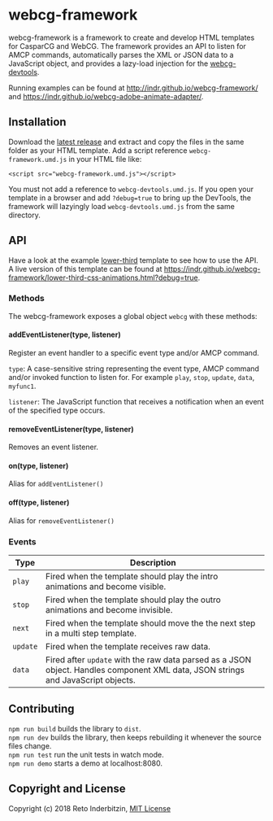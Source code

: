 # webcg-framework

webcg-framework is a framework to create and develop HTML templates for CasparCG and WebCG. The framework provides an API to listen for AMCP commands, automatically parses the XML or JSON data to a JavaScript object, and provides a lazy-load injection for the [webcg-devtools](https://github.com/indr/webcg-devtools).

Running examples can be found at http://indr.github.io/webcg-framework/ and https://indr.github.io/webcg-adobe-animate-adapter/.

## Installation

Download the [latest release](https://github.com/indr/webcg-framework/releases) and extract and copy the files in the same folder as your HTML template. Add a script reference  `webcg-framework.umd.js` in your HTML file like:

`<script src="webcg-framework.umd.js"></script>`

You must not add a reference to `webcg-devtools.umd.js`. If you open your template in a browser and add `?debug=true` to bring up the DevTools, the framework will lazyingly load `webcg-devtools.umd.js` from the same directory.

## API

Have a look at the example [lower-third](https://github.com/indr/webcg-framework/blob/master/docs/lower-third-css-animations.html) template to see how to use the API. A live version of this template can be found at https://indr.github.io/webcg-framework/lower-third-css-animations.html?debug=true.

### Methods

The webcg-framework exposes a global object `webcg` with these methods:

#### addEventListener(type, listener)  

Register an event handler to a specific event type and/or AMCP command.

`type`: A case-sensitive string representing the event type, AMCP command and/or invoked function to listen for. For example `play`, `stop`, `update`, `data`, `myfunc1`.
  
`listener`: The JavaScript function that receives a notification when an event of the specified type occurs.

#### removeEventListener(type, listener)

Removes an event listener.

#### on(type, listener)

Alias for `addEventListener()`
  
#### off(type, listener)

Alias for `removeEventListener()`

### Events

| Type | Description |
| ---- | ----------- |
| `play` | Fired when the template should play the intro animations and become visible. |
| `stop` | Fired when the template should play the outro animations and become invisible. |
| `next` | Fired when the template should move the the next step in a multi step template. |
| `update` | Fired when the template receives raw data. |
| `data` | Fired after `update` with the raw data parsed as a JSON object. Handles component XML data, JSON strings and JavaScript objects. |

## Contributing

`npm run build` builds the library to `dist`.  
`npm run dev` builds the library, then keeps rebuilding it whenever the source files change.  
`npm run test` run the unit tests in watch mode.  
`npm run demo` starts a demo at localhost:8080.

## Copyright and License

Copyright (c) 2018 Reto Inderbitzin, [MIT License](LICENSE)
